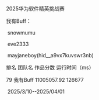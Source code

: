 2025华为软件精英挑战赛

我有Buff：

​	snowmumu

​	eve2333

​	mayjaneboy(hid__a9vx7kuvswr3nb)

排名	 团队名	     作品分数	运行时间（ms）

  79	我有Buff	11005057.92	126677

​						2025/3/10--2025/04/01